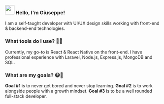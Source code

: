 ### <img src="https://media.giphy.com/media/hvRJCLFzcasrR4ia7z/giphy.gif" width="30px"> Hello, I'm Giuseppe!

I am a self-taught developer with UI/UX design skills working with front-end & backend-end technologies.

### What tools do I use? 👨‍💻

Currently, my go-to is React & React Native on the front-end. I have professional experience with Laravel, Node.js, Express.js, MongoDB and SQL. 

### What are my goals? 😃🧾

**Goal #1** is to never get bored and never stop learning. **Goal #2** is to work alongside people with a growth mindset. **Goal #3** is to be a well rounded full-stack developer. 

<!--
**ggmele1/ggmele1** is a ✨ _special_ ✨ repository because its `README.md` (this file) appears on your GitHub profile.

Here are some ideas to get you started:

- 🔭 I’m currently working on ...
- 🌱 I’m currently learning ...
- 👯 I’m looking to collaborate on ...
- 🤔 I’m looking for help with ...
- 💬 Ask me about ...
- 📫 How to reach me: ...
- 😄 Pronouns: ...
- ⚡ Fun fact: ...
-->
